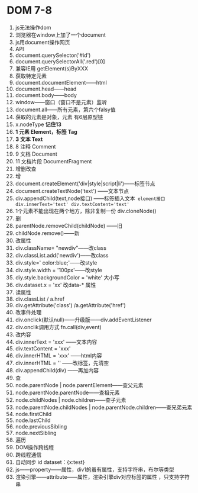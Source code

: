 # DOM 7-8

1. js无法操作dom
2. 浏览器在window上加了一个document
3. js用document操作网页
4. API
5. document.querySelector('#id')
6. document.querySelectorAll('.red')[0]
7. 兼容IE用 getElement(s)ByXXX
8. 获取特定元素
9. document.documentElement——html
10. document.head——head
11. document.body——body
12. window——窗口（窗口不是元素）监听
13. document.all——所有元素，第六个falsy值
14. 获取的元素是对象，元素 有6层原型链
15. x.nodeType **记住13**
16. **1 元素 Element，标签  Tag**
17. **3 文本 Text**
18. 8 注释 Comment
19. 9 文档  Document
20. 11  文档片段 DocumentFragment
21. 增删改查
22. 增
23. document.createElement('div|style|script|li')——标签节点
24. document.createTextNode('text') ——文本节点
25. div.appendChild(text,node接口) ——标签插入文本` element接口  div.innerText='text' div.textContent='text'`
26. 1个元素不能出现在两个地方，除非复制一份 div.cloneNode()
27. 删
28. parentNode.removeChild(childNode) ——旧
29. childNode.remove()——新
30. 改属性
31. div.className= "newdiv"——改class
32. div.classList.add('newdiv')——改class
33. div.style=' color:blue;'——改style
34. div.style.width = '100px'——改style
35. diy.style.backgroundColor = 'white' 大小写
36. div.dataset.x = 'xx' 改data-* 属性
37. 读属性
38. div.classList / a.href
39. div.getAttribute('class') /a.getAttribute('href')
40. 改事件处理
41. div.onclick(默认null)——升级版——div.addEventListener
42. div.onclik调用方式 fn.call(div,event)
43. 改内容
44. div.innerText = 'xxx' ——文本内容
45. div.textContent = 'xxx'
46. div.innerHTML = 'xxx' ——html内容
47. div.innerHTML = '' ——改标签，先清空
48. div.appendChild(div) ——再加内容
49. 查
50. node.parentNode | node.parentElement——查父元素
51. node.parentNode.parentNode——查祖元素
52. node.childNodes | node.children——查子元素
53. node.parentNode.childNodes | node.parentNode.children——查兄弟元素
54. node.firstChild
55. node.lastChild
56. node.previousSibling
57. node.nextSibling
58. 遍历 
59. DOM操作跨线程
60. 跨线程通信
61. 自动同步  id  dataset：{x:test}
62. js——property——属性，div1的虽有属性，支持字符串，布尔等类型
63. 渲染引擎——attribute——属性，渲染引擎div对应标签的属性 ，只支持字符串


